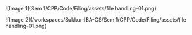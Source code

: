 ![Image 1](Sem 1/CPP/Code/Filing/assets/file handling-01.png)

![Image 2](/workspaces/Sukkur-IBA-CS/Sem 1/CPP/Code/Filing/assets/file handling-01.png)
